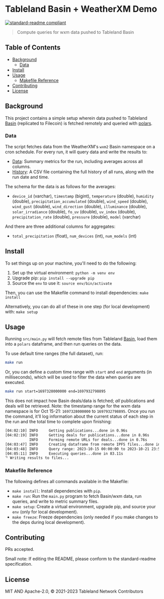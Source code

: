 # Tableland Basin + WeatherXM Demo

[![standard-readme compliant](https://img.shields.io/badge/standard--readme-OK-green.svg)](https://github.com/RichardLitt/standard-readme)

> Compute queries for wxm data pushed to Tableland Basin

## Table of Contents

- [Background](#background)
  - [Data](#data)
- [Install](#install)
- [Usage](#usage)
  - [Makefile Reference](#makefile-reference)
- [Contributing](#contributing)
- [License](#license)

## Background

This project contains a simple setup wherein data pushed to Tableland [Basin](https://github.com/tablelandnetwork/basin-cli) (replicated to Filecoin) is fetched remotely and queried with [polars](https://www.pola.rs/).

### Data

The script fetches data from the WeatherXM's `wxm2` Basin namespace on a cron schedule. For every run, it will query data and write the results to:

- [Data](./Data.md): Summary metrics for the run, including averages across all columns.
- [History](./history.csv): A CSV file containing the full history of all runs, along with the run date and time.

The schema for the data is as follows for the averages:

- `device_id` (varchar), `timestamp` (bigint), `temperature` (double), `humidity` (double), `precipitation_accumulated` (double), `wind_speed` (double), `wind_gust` (double), `wind_direction` (double), `illuminance` (double), `solar_irradiance` (double), `fo_uv` (double), `uv_index` (double), `precipitation_rate` (double), `pressure` (double), `model` (varchar)

And there are three additional columns for aggregates:

- `total_precipitation` (float), `num_devices` (int), `num_models` (int)

## Install

To set things up on your machine, you'll need to do the following:

1. Set up the virtual environment: `python -m venv env`
2. Upgrade pip: `pip install --upgrade pip`
3. Source the `env` to use it: `source env/bin/activate`

Then, you can use the Makefile command to install dependencies: `make install`

Alternatively, you can do all of these in one step (for local development) with: `make setup`

## Usage

Running `src/main.py` will fetch remote files from Tableland [Basin](https://github.com/tablelandnetwork/basin-cli), load them into a `polars` dataframe, and then run queries on the data.

To use default time ranges (the full dataset), run:

```sh
make run
```

Or, you can define a custom time range with `start` and `end` arguments (in milliseconds), which will be used to filter the data when _queries_ are executed.

```sh
make run start=1697328000000 end=1697932798895
```

This does not impact how Basin deals/data is fetched; _all_ publications and deals will be retrieved. Note: the timestamp range for the wxm data namespace is for Oct 15-21: `1697328000000` to `1697932798895`. Once you run the command, it'll log information about the current status of each step in the run and the total time to complete upon finishing:

```sh
[04:02:10] INFO     Getting publications...done in 0.96s
[04:02:19] INFO     Getting deals for publications...done in 8.96s
           INFO     Forming remote URLs for deals...done in 0.76s
[04:03:47] INFO     Creating dataframe from remote IPFS files...done in 87.51s
[04:03:48] INFO     Query range: 2023-10-15 00:00:00 to 2023-10-21 23:59:58
[04:05:11] INFO     Executing queries...done in 83.11s
⠙ Writing results to files...
```

### Makefile Reference

The following defines all commands available in the Makefile:

- `make install`: Install dependencies with `pip`.
- `make run`: Run the `main.py` program to fetch Basin/wxm data, run queries, and write to metric summary files.
- `make setup`: Create a virtual environment, upgrade pip, and source your `env` (only for local development).
- `make freeze`: Freeze dependencies (only needed if you make changes to the deps during local development).

## Contributing

PRs accepted.

Small note: If editing the README, please conform to the standard-readme specification.

## License

MIT AND Apache-2.0, © 2021-2023 Tableland Network Contributors
